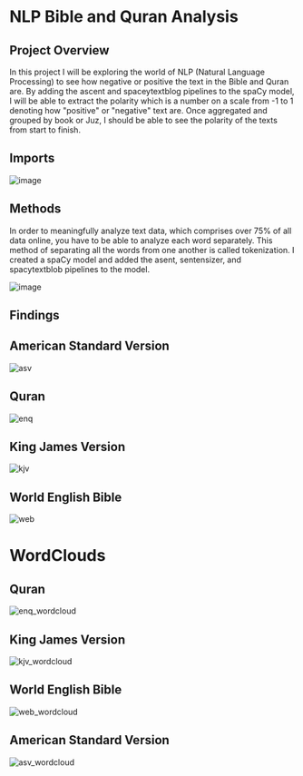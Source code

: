 # NLP Bible and Quran Analysis


## Project Overview

In this project I will be exploring the world of NLP (Natural Language Processing) to see how negative or positive the text in the Bible and Quran are. By adding the ascent and spaceytextblog pipelines to the spaCy model, I will be able to extract the polarity which is a number on a scale from -1 to 1 denoting how "positive" or "negative" text are. Once aggregated and grouped by book or Juz, I should be able to see the polarity of the texts from start to finish.

## Imports

![image](https://user-images.githubusercontent.com/10213983/204729422-18447f21-f3a1-4798-a404-6996895edf91.png)

## Methods
In order to meaningfully analyze text data, which comprises over 75% of all data online, you have to be able to analyze each word separately. 
This method of separating all the words from one another is called tokenization. I created a spaCy model and added the asent, sentensizer, 
and spacytextblob pipelines to the model.

![image](https://user-images.githubusercontent.com/10213983/204728941-ad66452a-0913-4ba8-b057-a3180d1fdaa0.png)


## Findings

## American Standard Version
![asv](https://user-images.githubusercontent.com/10213983/204638424-82b5eb01-b76f-4f83-9bdb-ff6a9b9b0e5d.png)

## Quran
![enq](https://user-images.githubusercontent.com/10213983/204638427-b0b98c99-dd69-45e6-872e-b49dc846cf7d.png)

## King James Version
![kjv](https://user-images.githubusercontent.com/10213983/204638434-00d4da77-77ec-40ad-966d-cf065561550d.png)

## World English Bible
![web](https://user-images.githubusercontent.com/10213983/204638437-e281d828-9c11-4cee-bcf9-2d7d1175d0a8.png)

# WordClouds

## Quran
![enq_wordcloud](https://user-images.githubusercontent.com/10213983/204638500-edebfe18-bf4e-4fd2-8815-48f89f1ad7de.png)

## King James Version
![kjv_wordcloud](https://user-images.githubusercontent.com/10213983/204638503-cb8b88ce-5e3b-43ca-aee6-53c72ed5ca86.png)

## World English Bible
![web_wordcloud](https://user-images.githubusercontent.com/10213983/204638505-1972f3b2-8e6b-4d2c-af52-66f479088703.png)

## American Standard Version
![asv_wordcloud](https://user-images.githubusercontent.com/10213983/204638507-e8d39300-1c1a-47ca-ae68-6b0185a43e85.png)
